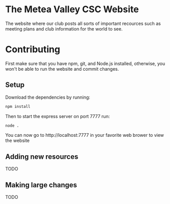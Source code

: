 # The Metea Valley CSC Website
The website where our club posts all sorts of important recources such as meeting plans and club information for the world to see.

# Contributing 
First make sure that you have npm, git, and Node.js installed, otherwise, you won't be able to run the website and commit changes.

## Setup
Download the dependencies by running: 
```bash 
npm install
```
Then to start the express server on port 7777 run: 
```bash
node . 
```
You can now go to http://localhost:7777 in your favorite web brower to view the website

## Adding new resources
TODO

## Making large changes
TODO